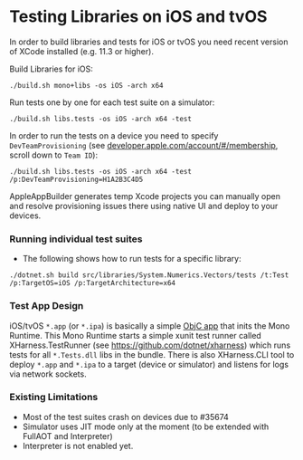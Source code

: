 # Testing Libraries on iOS and tvOS

In order to build libraries and tests for iOS or tvOS you need recent version of XCode installed (e.g. 11.3 or higher).

Build Libraries for iOS:
```
./build.sh mono+libs -os iOS -arch x64
```
Run tests one by one for each test suite on a simulator:
```
./build.sh libs.tests -os iOS -arch x64 -test
```
In order to run the tests on a device you need to specify `DevTeamProvisioning` (see [developer.apple.com/account/#/membership](https://developer.apple.com/account/#/membership), scroll down to `Team ID`):
```
./build.sh libs.tests -os iOS -arch x64 -test /p:DevTeamProvisioning=H1A2B3C4D5
```
AppleAppBuilder generates temp Xcode projects you can manually open and resolve provisioning issues there using native UI and deploy to your devices.

### Running individual test suites
- The following shows how to run tests for a specific library:
```
./dotnet.sh build src/libraries/System.Numerics.Vectors/tests /t:Test /p:TargetOS=iOS /p:TargetArchitecture=x64
```

### Test App Design
iOS/tvOS `*.app` (or `*.ipa`) is basically a simple [ObjC app](https://github.com/dotnet/runtime/blob/master/src/mono/msbuild/AppleAppBuilder/Templates/main-console.m) that inits the Mono Runtime. This Mono Runtime starts a simple xunit test
runner called XHarness.TestRunner (see https://github.com/dotnet/xharness) which runs tests for all `*.Tests.dll` libs in the bundle. There is also XHarness.CLI tool to deploy `*.app` and `*.ipa` to a target (device or simulator) and listens for logs via network sockets.

### Existing Limitations
- Most of the test suites crash on devices due to #35674
- Simulator uses JIT mode only at the moment (to be extended with FullAOT and Interpreter)
- Interpreter is not enabled yet.
